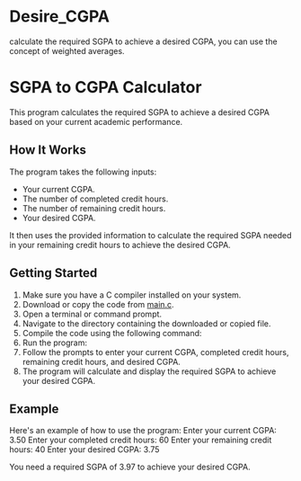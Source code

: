 # Desire_CGPA
calculate the required SGPA to achieve a desired CGPA, you can use the concept of weighted averages.
# SGPA to CGPA Calculator

This program calculates the required SGPA to achieve a desired CGPA based on your current academic performance.

## How It Works

The program takes the following inputs:

- Your current CGPA.
- The number of completed credit hours.
- The number of remaining credit hours.
- Your desired CGPA.

It then uses the provided information to calculate the required SGPA needed in your remaining credit hours to achieve the desired CGPA.

## Getting Started

1. Make sure you have a C compiler installed on your system.
2. Download or copy the code from [main.c](main.c).
3. Open a terminal or command prompt.
4. Navigate to the directory containing the downloaded or copied file.
5. Compile the code using the following command:
6. Run the program:
7. Follow the prompts to enter your current CGPA, completed credit hours, remaining credit hours, and desired CGPA.
8. The program will calculate and display the required SGPA to achieve your desired CGPA.

## Example

Here's an example of how to use the program:
Enter your current CGPA: 3.50
Enter your completed credit hours: 60
Enter your remaining credit hours: 40
Enter your desired CGPA: 3.75

You need a required SGPA of 3.97 to achieve your desired CGPA.



